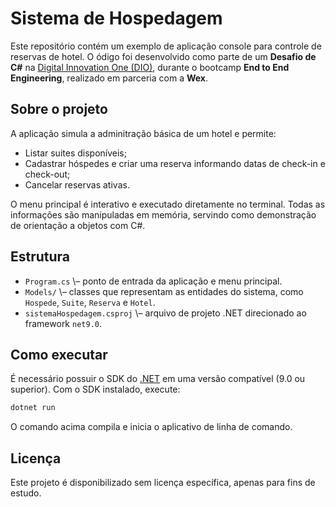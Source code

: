 # Sistema de Hospedagem

Este repositório contém um exemplo de aplicação console para controle de reservas de hotel. O ódigo foi desenvolvido como parte de um **Desafio de C\#** na [Digital Innovation One (DIO)](https://www.dio.me/), durante o bootcamp **End to End Engineering**, realizado em parceria com a **Wex**.

## Sobre o projeto

A aplicação simula a adminitração básica de um hotel e permite:

- Listar suites disponíveis;
- Cadastrar hóspedes e criar uma reserva informando datas de check-in e check-out;
- Cancelar reservas ativas.

O menu principal é interativo e executado diretamente no terminal. Todas as informações são manipuladas em memória, servindo como demonstração de orientação a objetos com C#.

## Estrutura

- `Program.cs` \– ponto de entrada da aplicação e menu principal.
- `Models/` \– classes que representam as entidades do sistema, como `Hospede`, `Suite`, `Reserva` e `Hotel`.
- `sistemaHospedagem.csproj` \– arquivo de projeto .NET direcionado ao framework `net9.0`.

## Como executar

É necessário possuir o SDK do [.NET](https://dotnet.microsoft.com/) em uma versão compatível (9.0 ou superior). Com o SDK instalado, execute:

```bash
dotnet run
```

O comando acima compila e inicia o aplicativo de linha de comando.

## Licença

Este projeto é disponibilizado sem licença específica, apenas para fins de estudo.

